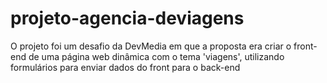# projeto-agencia-deviagens
 O projeto foi um desafio da DevMedia em que a proposta era criar o front-end de uma página web dinâmica com o tema 'viagens', utilizando formulários para enviar dados do front para o back-end

